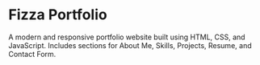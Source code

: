 # Fizza Portfolio
A modern and responsive portfolio website built using HTML, CSS, and JavaScript. Includes sections for About Me, Skills, Projects, Resume, and Contact Form.
